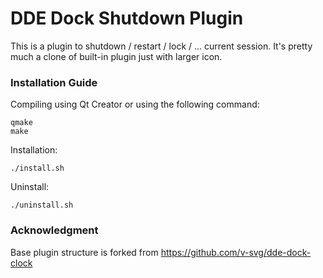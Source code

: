 DDE Dock Shutdown Plugin
=====================

This is a plugin to shutdown / restart / lock / ... current session. It's pretty much a clone of 
built-in plugin just with larger icon.

### Installation Guide ###
Compiling using Qt Creator or using the following command:
```
qmake
make
```
Installation: 
```
./install.sh
```

Uninstall:
```
./uninstall.sh
```
### Acknowledgment ###
Base plugin structure is forked from https://github.com/v-svg/dde-dock-clock
